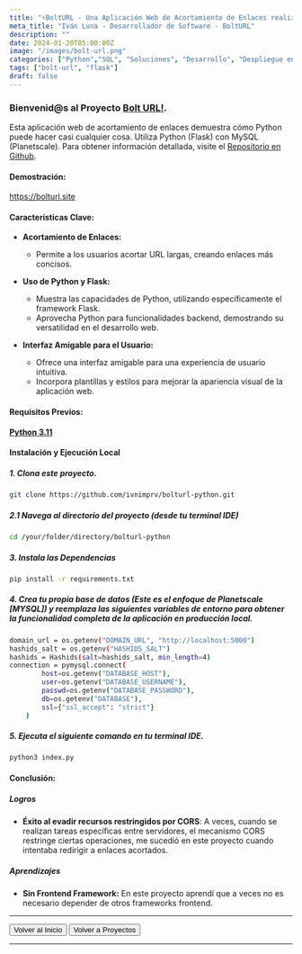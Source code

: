 ```yaml
---
title: "⚡️BoltURL - Una Aplicación Web de Acortamiento de Enlaces realizada con Python [Flask]"
meta_title: "Iván Luna - Desarrollador de Software - BoltURL"
description: ""
date: 2024-01-20T05:00:00Z
image: "/images/bolt-url.png"
categories: ["Python","SQL", "Soluciones", "Desarrollo", "Despliegue en Vercel"]
tags: ["bolt-url", "flask"]
draft: false
---
```


### Bienvenid@s al Proyecto [Bolt URL!](https://bolturl.site/).
Esta aplicación web de acortamiento de enlaces demuestra cómo Python puede hacer casi cualquier cosa. Utiliza Python (Flask) con MySQL (Planetscale). Para obtener información detallada, visite el [Repositorio en Github](https://github.com/imprvhub/bolturl-python).

#### Demostración:
https://bolturl.site

#### Características Clave:
- **Acortamiento de Enlaces:**
    - Permite a los usuarios acortar URL largas, creando enlaces más concisos.

- **Uso de Python y Flask:**
    - Muestra las capacidades de Python, utilizando específicamente el framework Flask.
    - Aprovecha Python para funcionalidades backend, demostrando su versatilidad en el desarrollo web.

- **Interfaz Amigable para el Usuario:**
    - Ofrece una interfaz amigable para una experiencia de usuario intuitiva.
    - Incorpora plantillas y estilos para mejorar la apariencia visual de la aplicación web.

#### Requisitos Previos:
[**Python 3.11**](https://www.python.org/downloads/release/python-3110/)

#### Instalación y Ejecución Local

##### 1. Clona este proyecto.
```bash
git clone https://github.com/ivnimprv/bolturl-python.git

```
##### 2.1 Navega al directorio del proyecto (desde tu terminal IDE)
```bash
cd /your/folder/directory/bolturl-python
```
##### 3. Instala las Dependencias
```bash
pip install -r requirements.txt
```
##### 4. Crea tu propia base de datos (Este es el enfoque de Planetscale [MYSQL]) y reemplaza las siguientes variables de entorno para obtener la funcionalidad completa de la aplicación en producción local.
```bash
domain_url = os.getenv("DOMAIN_URL", "http://localhost:5000")
hashids_salt = os.getenv("HASHIDS_SALT")
hashids = Hashids(salt=hashids_salt, min_length=4)  
connection = pymysql.connect(
        host=os.getenv("DATABASE_HOST"),
        user=os.getenv("DATABASE_USERNAME"),
        passwd=os.getenv("DATABASE_PASSWORD"),
        db=os.getenv("DATABASE"),
        ssl={"ssl_accept": "strict"}
    )
```
##### 5. Ejecuta el siguiente comando en tu terminal IDE.
```bash
python3 index.py
```

#### Conclusión:

##### Logros

- **Éxito al evadir recursos restringidos por CORS**: A veces, cuando se realizan tareas específicas entre servidores, el mecanismo CORS restringe ciertas operaciones, me sucedió en este proyecto cuando intentaba redirigir a enlaces acortados.

##### Aprendizajes

- **Sin Frontend Framework:** En este proyecto aprendí que a veces no es necesario depender de otros frameworks frontend. 


---
<div class="flex justify-between">
      <button class="btn btn-primary" onclick="window.location.href='/';">Volver al Inicio</button>
      <button class="btn btn-primary" onclick="window.location.href='/proyectos';">Volver a Proyectos</button>     
</div>

---
